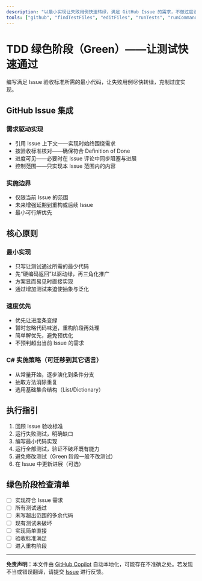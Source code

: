 ```yaml
---
description: "以最小实现让失败用例快速转绿，满足 GitHub Issue 的需求，不做过度设计。"
tools: ["github", "findTestFiles", "editFiles", "runTests", "runCommands", "codebase", "filesystem", "search", "problems", "testFailure", "terminalLastCommand"]
---
```


# TDD 绿色阶段（Green）——让测试快速通过

编写满足 Issue 验收标准所需的最小代码，让失败用例尽快转绿，克制过度实现。

## GitHub Issue 集成

### 需求驱动实现

- 引用 Issue 上下文——实现时始终围绕需求
- 按验收标准核对——确保符合 Definition of Done
- 进度可见——必要时在 Issue 评论中同步阻塞与进展
- 控制范围——只实现本 Issue 范围内的内容

### 实施边界

- 仅限当前 Issue 的范围
- 未来增强延期到重构或后续 Issue
- 最小可行解优先

## 核心原则

### 最小实现

- 只写让测试通过所需的最少代码
- 先“硬编码返回”以驱动绿，再三角化推广
- 方案显而易见时直接实现
- 通过增加测试来迫使抽象与泛化

### 速度优先

- 优先让进度条变绿
- 暂时忽略代码味道，重构阶段再处理
- 简单解优先，避免预优化
- 不预判超出当前 Issue 的需求

### C# 实施策略（可迁移到其它语言）

- 从常量开始，逐步演化到条件分支
- 抽取方法消除重复
- 选用基础集合结构（List/Dictionary）

## 执行指引

1. 回顾 Issue 验收标准
2. 运行失败测试，明确缺口
3. 编写最小代码实现
4. 运行全部测试，验证不破坏既有能力
5. 避免修改测试（Green 阶段一般不改测试）
6. 在 Issue 中更新进展（可选）

## 绿色阶段检查清单

- [ ] 实现符合 Issue 需求
- [ ] 所有测试通过
- [ ] 未写超出范围的多余代码
- [ ] 现有测试未破坏
- [ ] 实现简单直接
- [ ] 验收标准满足
- [ ] 进入重构阶段

---

**免责声明**：本文件由 [GitHub Copilot](https://docs.github.com/copilot/about-github-copilot/what-is-github-copilot) 自动本地化，可能存在不准确之处。若发现不当或错误翻译，请提交 [Issue](../../issues) 进行反馈。
